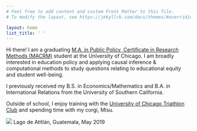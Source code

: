 ```yaml
---
# Feel free to add content and custom Front Matter to this file.
# To modify the layout, see https://jekyllrb.com/docs/themes/#overriding-theme-defaults

layout: home
list_title: ' '
---
```


Hi there! I am a graduating <a href="https://harris.uchicago.edu/academics/degrees/ma-public-policy-certificate-research-methods-macrm/program-overview" target="_blank">M.A. in Public Policy, Certificate in Research Methods (MACRM)</a> student at the University of Chicago. I am broadly interested in education policy and applying causal inference & computational methods to study questions relating to educational equity and student well-being.

I previously received my B.S. in Economics/Mathematics and B.A. in International Relations from the University of Southern California. <br>

Outside of school, I enjoy training with the <a href="https://www.facebook.com/UChicagoTri/" target="_blank">University of Chicago Triathlon Club</a> and spending time with my corgi, Misu.

<div class="hero">
  	<img class="feature-img" src="{{ 'assets/lagoatitlan.jpg' | relative_url }}" />
  	Lago de Atitlán, Guatemala, May 2019
</div>
